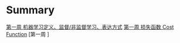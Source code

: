 # Summary

[第一周 机器学习定义、监督/非监督学习、表达方式](/机器学习/week1.md)
[第一周 损失函数 Cost Function](/机器学习/week2.md)
[第一周 ]


